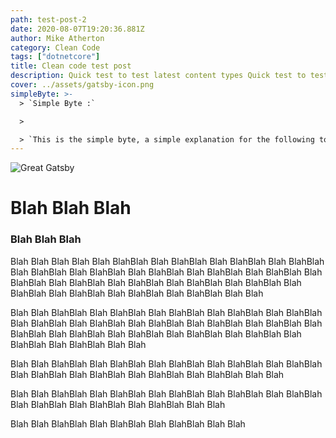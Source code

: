 ```yaml
---
path: test-post-2
date: 2020-08-07T19:20:36.881Z
author: Mike Atherton
category: Clean Code
tags: ["dotnetcore"]
title: Clean code test post
description: Quick test to test latest content types Quick test to test latest content types Quick test to test latest content types Quick test to test latest content types Quick test to test latest content types tent types Quick test to test latest content types tent types Quick test to test latest content types tent types Quick test to test latest content types
cover: ../assets/gatsby-icon.png
simpleByte: >-
  > `Simple Byte :`

  >

  > `This is the simple byte, a simple explanation for the following topic. The idea is to make it easy for somebody to pick up the important parts. `
---
```


![Great Gatsby](/../assets/great.jpg "Great Gatsby")

# Blah Blah Blah

### Blah Blah Blah

Blah Blah Blah Blah Blah BlahBlah Blah BlahBlah Blah BlahBlah Blah BlahBlah Blah BlahBlah Blah BlahBlah Blah BlahBlah Blah BlahBlah Blah BlahBlah Blah BlahBlah Blah BlahBlah Blah BlahBlah Blah BlahBlah Blah BlahBlah Blah BlahBlah Blah BlahBlah Blah BlahBlah Blah BlahBlah Blah Blah

Blah Blah BlahBlah Blah BlahBlah Blah BlahBlah Blah BlahBlah Blah BlahBlah Blah BlahBlah Blah BlahBlah Blah BlahBlah Blah BlahBlah Blah BlahBlah Blah BlahBlah Blah BlahBlah Blah BlahBlah Blah BlahBlah Blah BlahBlah Blah BlahBlah Blah BlahBlah Blah Blah

Blah Blah BlahBlah Blah BlahBlah Blah BlahBlah Blah BlahBlah Blah BlahBlah Blah BlahBlah Blah BlahBlah Blah BlahBlah Blah BlahBlah Blah Blah

Blah Blah BlahBlah Blah BlahBlah Blah BlahBlah Blah BlahBlah Blah BlahBlah Blah BlahBlah Blah BlahBlah Blah BlahBlah Blah Blah

Blah Blah BlahBlah Blah BlahBlah Blah BlahBlah Blah Blah
